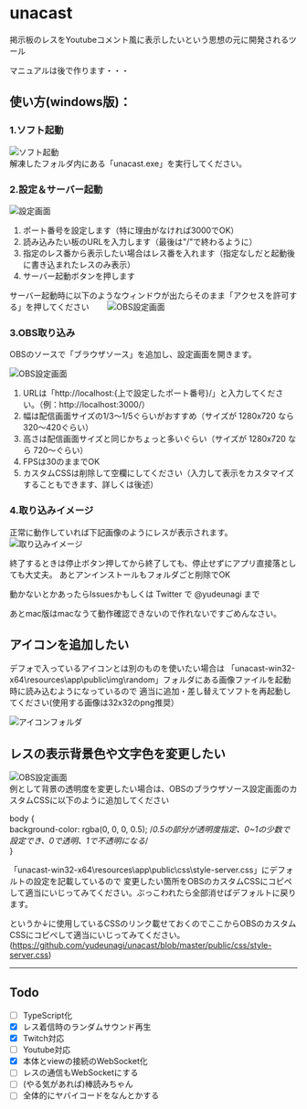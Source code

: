 # unacast
掲示板のレスをYoutubeコメント風に表示したいという思想の元に開発されるツール

マニュアルは後で作ります・・・

## 使い方(windows版)：

### 1.ソフト起動
![ソフト起動](https://raw.githubusercontent.com/yudeunagi/unacast/develop/documents/help/img/help01.jpg)  
解凍したフォルダ内にある「unacast.exe」を実行してください。

### 2.設定＆サーバー起動
![設定画面](https://raw.githubusercontent.com/yudeunagi/unacast/develop/documents/help/img/help02.jpg)  
1. ポート番号を設定します（特に理由がなければ3000でOK）
1. 読み込みたい板のURLを入力します（最後は"/"で終わるように）
1. 指定のレス番から表示したい場合はレス番を入れます（指定なしだと起動後に書き込まれたレスのみ表示）
1. サーバー起動ボタンを押します

サーバー起動時に以下のようなウィンドウが出たらそのまま「アクセスを許可する」を押してください　　
![OBS設定画面](https://raw.githubusercontent.com/yudeunagi/unacast/develop/documents/help/img/firewall.jpg)  

### 3.OBS取り込み
OBSのソースで「ブラウザソース」を追加し、設定画面を開きます。

![OBS設定画面](https://raw.githubusercontent.com/yudeunagi/unacast/develop/documents/help/img/help03.jpg)  
1. URLは「http://localhost:{上で設定したポート番号}/」と入力してください。（例：http://localhost:3000/）
1. 幅は配信画面サイズの1/3～1/5ぐらいがおすすめ（サイズが 1280x720 なら 320～420ぐらい）
1. 高さは配信画面サイズと同じかちょっと多いぐらい（サイズが 1280x720 なら 720～ぐらい）
1. FPSは30のままでOK
1. カスタムCSSは削除して空欄にしてください（入力して表示をカスタマイズすることもできます、詳しくは後述）

### 4.取り込みイメージ
正常に動作していれば下記画像のようにレスが表示されます。  
![取り込みイメージ](https://raw.githubusercontent.com/yudeunagi/unacast/develop/documents/help/img/help04.jpg)  


終了するときは停止ボタン押してから終了しても、停止せずにアプリ直接落としても大丈夫。
あとアンインストールもフォルダごと削除でOK

動かないとかあったらIssuesかもしくは Twitter で @yudeunagi まで

あとmac版はmacなうて動作確認できないので作れないですごめんなさい。

## アイコンを追加したい
デフォで入っているアイコンとは別のものを使いたい場合は
「unacast-win32-x64\resources\app\public\img\random」フォルダにある画像ファイルを起動時に読み込むようになっているので
適当に追加・差し替えてソフトを再起動してください(使用する画像は32x32のpng推奨）

![アイコンフォルダ](https://raw.githubusercontent.com/yudeunagi/unacast/develop/documents/help/img/help_add_icon.jpg)  


## レスの表示背景色や文字色を変更したい
![OBS設定画面](https://raw.githubusercontent.com/yudeunagi/unacast/develop/documents/help/img/help03.jpg)  
例として背景の透明度を変更したい場合は、OBSのブラウザソース設定画面のカスタムCSSに以下のように追加してください

  body {  
    background-color: rgba(0, 0, 0, 0.5); /*0.5の部分が透明度指定、0~1の少数で設定でき、0で透明、1で不透明になる*/  
  }  

「unacast-win32-x64\resources\app\public\css\style-server.css」にデフォルトの設定を記載しているので
変更したい箇所をOBSのカスタムCSSにコピペして適当にいじってみてください。ぶっこわれたら全部消せばデフォルトに戻ります。

というか↓に使用しているCSSのリンク載せておくのでここからOBSのカスタムCSSにコピペして適当にいじってみてください。
(https://github.com/yudeunagi/unacast/blob/master/public/css/style-server.css) 

--- 

## Todo

* [ ] TypeScript化
* [x] レス着信時のランダムサウンド再生
* [x] Twitch対応
* [ ] Youtube対応
* [x] 本体とviewの接続のWebSocket化
* [ ] レスの通信もWebSocketにする
* [ ] (やる気があれば)棒読みちゃん
* [ ] 全体的にヤバイコードをなんとかする
